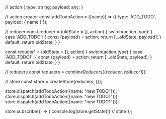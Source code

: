 // action
{
type: string;
payload: any;
}

// action creator
const addTodoAction = ({name}) => ({
type: 'ADD_TODO',
payload: {
name
}
});

// reducer
const reducer = (oldState = [], action) {
switch(action.type): {
case 'ADD_TODO': {
const {payload} = action;
return [...oldState, payload];
}
default:
return oldState;
}
}

const reducer1 = (oldState = [], action) {
switch(action.type) {
case 'ADD_TODO1': {
const {payload} = action;
return [...oldState, payload];
}
default:
return oldState;
}
}

// reducers
const reducers = combineReducers({reducer, reducer1});

// store
const store = createStore(reducers, {});

store.dispatch(addTodoAction({name: "new TODO"}));
store.dispatch(addTodoAction({name: "new TODO1"}));
store.dispatch(addTodoAction({name: "new TODO1"}));

store.subscribe(() => {
console.log(store.getState()) // state
});
